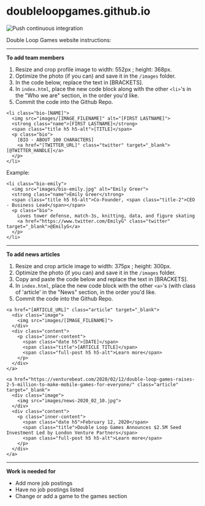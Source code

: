 
# doubleloopgames.github.io
![Push continuous integration](https://github.com/doubleloopgames/doubleloopgames.github.io/workflows/Push%20continuous%20integration/badge.svg)

Double Loop Games website instructions:

---

**To add team members**

1) Resize and crop profile image to width: 552px ; height: 368px.
2) Optimize the photo (if you can) and save it in the `/images` folder.
3) In the code below, replace the text in [BRACKETS].
4) In `index.html`, place the new code block along with the other `<li>`'s in the "Who we are" section, in the order you'd like.
5) Commit the code into the Github Repo.
```
<li class="bio-[NAME]">
  <img src="images/[IMAGE_FILENAME]" alt="[FIRST LASTNAME]">
  <strong class="name">[FIRST LASTNAME]</strong>
  <span class="title h5 h5-alt">[TITLE]</span>
  <p class="bio">
    [BIO - ABOUT 100 CHARACTERS]
    <a href="[TWITTER_URL]" class="twitter" target="_blank">[@TWITTER_HANDLE]</a>
  </p>
</li>
```
Example:
```
<li class="bio-emily">
  <img src="images/bio-emily.jpg" alt="Emily Greer">
  <strong class="name">Emily Greer</strong>
  <span class="title h5 h5-alt">Co-Founder, <span class="title-2">CEO - Business Lead</span></span>
  <p class="bio">
    Loves tower defense, match-3s, knitting, data, and figure skating
    <a href="https://www.twitter.com/EmilyG" class="twitter" target="_blank">@EmilyG</a>
  </p>
</li>
```

---

**To add news articles**

1) Resize and crop article image to width: 375px ; height: 300px.
2) Optimize the photo (if you can) and save it in the `/images` folder.
3) Copy and paste the code below and replace the text in [BRACKETS].
4) In `index.html`, place the new code block with the other `<a>`'s (with class of 'article' in the "News" section, in the order you'd like.
5) Commit the code into the Github Repo.
```
<a href="[ARTICLE_URL]" class="article" target="_blank">
  <div class="image">
    <img src="images/[IMAGE_FILENAME]">
  </div>
  <div class="content">
    <p class="inner-content">
      <span class="date h5">[DATE]</span>
      <span class="title">[ARTICLE TITLE]</span>
      <span class="full-post h5 h5-alt">Learn more</span>
    </p>
  </div>
</a>
```
```
<a href="https://venturebeat.com/2020/02/12/double-loop-games-raises-2-5-million-to-make-mobile-games-for-everyone/" class="article" target="_blank">
  <div class="image">
    <img src="images/news-2020_02_10.jpg">
  </div>
  <div class="content">
    <p class="inner-content">
      <span class="date h5">February 12, 2020</span>
      <span class="title">Double Loop Games Announces $2.5M Seed Investment Led by London Venture Partners</span>
      <span class="full-post h5 h5-alt">Learn more</span>
    </p>
  </div>
</a>
```
---

**Work is needed for**

+ Add more job postings
+ Have no job postings listed
+ Change or add a game to the games section

